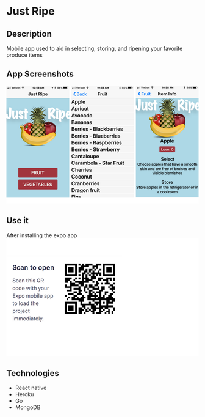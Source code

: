 # Just Ripe

## Description
Mobile app used to aid in selecting, storing, and ripening your favorite produce items

## App Screenshots
![JustRipe](https://github.com/mclausen792/Just-Ripe/blob/master/justRipe/images/screens.png)
<!-- ![JustRipe](https://github.com/mclausen792/Just-Ripe/blob/master/justRipe/images/list.png)
![JustRipe](https://github.com/mclausen792/Just-Ripe/blob/master/justRipe/images/details.png) -->

## Use it
After installing the expo app
![JustRipe](https://github.com/mclausen792/Just-Ripe/blob/master/justRipe/images/QR-Code.png)

## Technologies
- React native
- Heroku
- Go
- MongoDB
